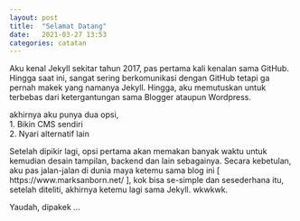 ```yaml
---
layout: post
title:  "Selamat Datang"
date:   2021-03-27 13:53
categories: catatan
---
```

<p>Aku kenal Jekyll sekitar tahun 2017, pas pertama kali kenalan sama GitHub. Hingga saat ini, sangat sering berkomunikasi dengan GitHub tetapi
ga pernah makek yang namanya Jekyll. Hingga, aku memutuskan untuk terbebas dari ketergantungan sama Blogger ataupun Wordpress.</p>
<p>akhirnya aku punya dua opsi, <br>
1. Bikin CMS sendiri <br>
2. Nyari alternatif lain</p>
<p>Setelah dipikir lagi, opsi pertama akan memakan banyak waktu untuk kemudian desain tampilan, backend dan lain sebagainya. 
Secara kebetulan, aku pas jalan-jalan di dunia maya ketemu sama blog ini [ https://www.marksanborn.net/ ], kok bisa se-simple dan sesederhana itu,
setelah diteliti, akhirnya ketemu lagi sama Jekyll. wkwkwk. </p>
<p>Yaudah, dipakek ...</p>
